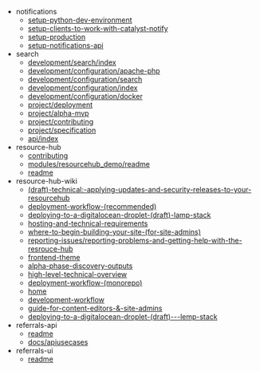 - notifications
  - [setup-python-dev-environment](notifications/setup-python-dev-environment)
  - [setup-clients-to-work-with-catalyst-notify](notifications/setup-clients-to-work-with-catalyst-notify)
  - [setup-production](notifications/setup-production)
  - [setup-notifications-api](notifications/setup-notifications-api)
- search
  - [development/search/index](search/development/search/index)
  - [development/configuration/apache-php](search/development/configuration/apache-php)
  - [development/configuration/search](search/development/configuration/search)
  - [development/configuration/index](search/development/configuration/index)
  - [development/configuration/docker](search/development/configuration/docker)
  - [project/deployment](search/project/deployment)
  - [project/alpha-mvp](search/project/alpha-mvp)
  - [project/contributing](search/project/contributing)
  - [project/specification](search/project/specification)
  - [api/index](search/api/index)
- resource-hub
  - [contributing](resource-hub/contributing)
  - [modules/resourcehub_demo/readme](resource-hub/modules/resourcehub_demo/readme)
  - [readme](resource-hub/readme)
- resource-hub-wiki
  - [(draft)-technical:-applying-updates-and-security-releases-to-your-resourcehub](resource-hub-wiki/(draft)-technical:-applying-updates-and-security-releases-to-your-resourcehub)
  - [deployment-workflow-(recommended)](resource-hub-wiki/deployment-workflow-(recommended))
  - [deploying-to-a-digitalocean-droplet-(draft)-lamp-stack](resource-hub-wiki/deploying-to-a-digitalocean-droplet-(draft)-lamp-stack)
  - [hosting-and-technical-requirements](resource-hub-wiki/hosting-and-technical-requirements)
  - [where-to-begin-building-your-site-(for-site-admins)](resource-hub-wiki/where-to-begin-building-your-site-(for-site-admins))
  - [reporting-issues/reporting-problems-and-getting-help-with-the-resrouce-hub](resource-hub-wiki/reporting-issues/reporting-problems-and-getting-help-with-the-resrouce-hub)
  - [frontend-theme](resource-hub-wiki/frontend-theme)
  - [alpha-phase-discovery-outputs](resource-hub-wiki/alpha-phase-discovery-outputs)
  - [high-level-technical-overview](resource-hub-wiki/high-level-technical-overview)
  - [deployment-workflow-(monorepo)](resource-hub-wiki/deployment-workflow-(monorepo))
  - [home](resource-hub-wiki/home)
  - [development-workflow](resource-hub-wiki/development-workflow)
  - [guide-for-content-editors-&-site-admins](resource-hub-wiki/guide-for-content-editors-&-site-admins)
  - [deploying-to-a-digitalocean-droplet-(draft)---lemp-stack](resource-hub-wiki/deploying-to-a-digitalocean-droplet-(draft)---lemp-stack)
- referrals-api
  - [readme](referrals-api/readme)
  - [docs/apiusecases](referrals-api/docs/apiusecases)
- referrals-ui
  - [readme](referrals-ui/readme)
